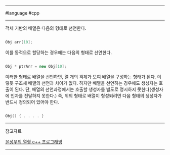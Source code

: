 
---

#language #cpp 

---

객체 기반의 배열은 다음의 형태로 선언한다.

```cpp

Obj arr[10];

```

이를 동적으로 할당하는 경우에는 다음의 형태로 선언한다.

```cpp

Obj * ptrArr = new Obj[10];

```

이러한 형태로 배열을 선언하면, 열 개의 객체가 모여 배열을 구성하는 형태가 된다. 이렇듯 구조체 배열의 선언과 차이가 없다. 하지만 배열을 선언하는 경우에도 생성자는 호출이 된다. 단, 배열의 선언과정에서는 호출할 생성자를 별도로 명시하지 못한다(생성자에 인자를 전달하지 못한다.) 즉, 위의 형태로 배열이 형성되려면 다음 형태의 생성자가 반드시 정의되어 있어야 한다.

```cpp

Obj() { . . . . }

```

---

참고자료

[윤성우의 열혈 c++ 프로그래밍](https://product.kyobobook.co.kr/detail/S000001589147)

---